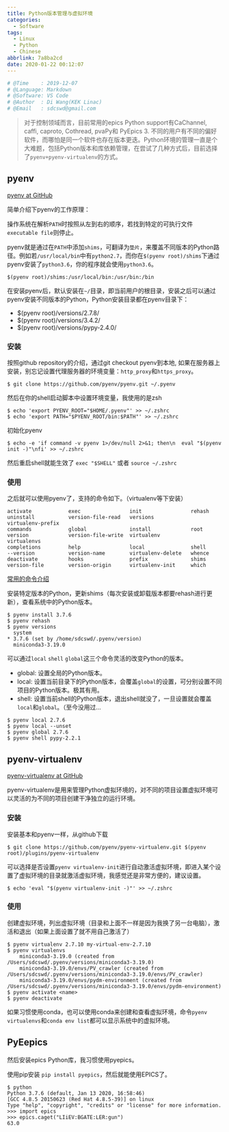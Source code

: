 ```yaml
---
title: Python版本管理与虚拟环境
categories:
  - Software
tags:
  - Linux
  - Python
  - Chinese
abbrlink: 7a8ba2cd
date: 2020-01-22 00:12:07
---
```


```python
# @Time    : 2019-12-07
# @Language: Markdown
# @Software: VS Code
# @Author  : Di Wang(KEK Linac)
# @Email   : sdcswd@gmail.com
```

> 对于控制领域而言，目前常用的epics Python support有CaChannel, caffi, caproto, Cothread, pvaPy和 PyEpics 3. 不同的用户有不同的偏好软件，而哪怕是同一个软件也存在版本更迭。Python环境的管理一直是个大难题，包括Python版本和库依赖管理，在尝试了几种方式后，目前选择了`pyenv+pyenv-virtualenv`的方式。
<!-- more -->
## pyenv

[pyenv at GitHub](https://github.com/pyenv/pyenv)

简单介绍下pyenv的工作原理：

操作系统在解析`PATH`时按照从左到右的顺序，若找到特定的可执行文件`executable file`则停止。

pyenv就是通过在`PATH`中添加`shims`，可翻译为`垫片`，来覆盖不同版本的Python路径。例如若`/usr/local/bin`中有`python2.7`，而你在`$(pyenv root)/shims`下通过pyenv安装了`python3.6`，你的程序就会使用`python3.6`。

`$(pyenv root)/shims:/usr/local/bin:/usr/bin:/bin`

在安装pyenv后，默认安装在`~/`目录，即当前用户的根目录，安装之后可以通过pyenv安装不同版本的Python，Python安装目录都在pyenv目录下：

- $(pyenv root)/versions/2.7.8/
- $(pyenv root)/versions/3.4.2/
- $(pyenv root)/versions/pypy-2.4.0/

### 安装

按照github repository的介绍，通过git checkout pyenv到本地, 如果在服务器上安装，别忘记设置代理服务器的环境变量：`http_proxy`和`https_proxy`。

```shell
$ git clone https://github.com/pyenv/pyenv.git ~/.pyenv
```

然后在你的shell启动脚本中设置环境变量，我使用的是zsh
```shell
$ echo 'export PYENV_ROOT="$HOME/.pyenv"' >> ~/.zshrc
$ echo 'export PATH="$PYENV_ROOT/bin:$PATH"' >> ~/.zshrc
```

初始化pyenv
```shell
$ echo -e 'if command -v pyenv 1>/dev/null 2>&1; then\n  eval "$(pyenv init -)"\nfi' >> ~/.zshrc
```

然后重启shell就能生效了
`exec "$SHELL"` 或者 `source ~/.zshrc`

### 使用
之后就可以使用pyenv了，支持的命令如下。（virtualenv等下安装）

```
activate            exec                init                rehash              uninstall           version-file-read   versions            virtualenv-prefix
commands            global              install             root                version             version-file-write  virtualenv          virtualenvs
completions         help                local               shell               --version           version-name        virtualenv-delete   whence
deactivate          hooks               prefix              shims               version-file        version-origin      virtualenv-init     which
```

[常用的命令介绍](https://github.com/pyenv/pyenv/blob/master/COMMANDS.md)

安装特定版本的Python，更新shims（每次安装或卸载版本都要rehash进行更新），查看系统中的Python版本。
```
$ pyenv install 3.7.6
$ pyenv rehash
$ pyenv versions
  system
* 3.7.6 (set by /home/sdcswd/.pyenv/version)
  miniconda3-3.19.0
```

可以通过`local` `shell` `global`这三个命令灵活的改变Python的版本。

- global: 设置全局的Python版本。
- local: 设置当前目录下的Python版本，会覆盖`global`的设置，可分别设置不同项目的Python版本。极其有用。
- shell: 设置当前shell的Python版本，退出shell就没了，一旦设置就会覆盖`local`和`global`。（至今没用过...

```shell
$ pyenv local 2.7.6
$ pyenv local --unset
$ pyenv global 2.7.6
$ pyenv shell pypy-2.2.1
```

## pyenv-virtualenv
[pyenv-virtualenv at GitHub](https://github.com/pyenv/pyenv-virtualenv)

pyenv-virtualenv是用来管理Python虚拟环境的，对不同的项目设置虚拟环境可以灵活的为不同的项目创建干净独立的运行环境。

### 安装

安装基本和pyenv一样，从github下载
```shell
$ git clone https://github.com/pyenv/pyenv-virtualenv.git $(pyenv root)/plugins/pyenv-virtualenv
```

可以选择是否设置`pyenv virtualenv-init`进行自动激活虚拟环境，即进入某个设置了虚拟环境的目录就激活虚拟环境，我感觉还是非常方便的，建议设置。
```shell
$ echo 'eval "$(pyenv virtualenv-init -)"' >> ~/.zshrc
```

### 使用

创建虚拟环境，列出虚拟环境（目录和上面不一样是因为我换了另一台电脑），激活和退出（如果上面设置了就不用自己激活了）
```shell
$ pyenv virtualenv 2.7.10 my-virtual-env-2.7.10
$ pyenv virtualenvs
    miniconda3-3.19.0 (created from /Users/sdcswd/.pyenv/versions/miniconda3-3.19.0)  
    miniconda3-3.19.0/envs/PV_crawler (created from /Users/sdcswd/.pyenv/versions/miniconda3-3.19.0/envs/PV_crawler)  
    miniconda3-3.19.0/envs/pydm-environment (created from /Users/sdcswd/.pyenv/versions/miniconda3-3.19.0/envs/pydm-environment)
$ pyenv activate <name>
$ pyenv deactivate
```

如果习惯使用conda，也可以使用conda来创建和查看虚拟环境，命令`pyenv virtualenvs`和`conda env list`都可以显示系统中的虚拟环境。

## PyEepics

然后安装epics Python库，我习惯使用pyepics。

使用pip安装
`pip install pyepics`，然后就能使用EPICS了。

```shell
$ python
Python 3.7.6 (default, Jan 13 2020, 16:58:46)
[GCC 4.8.5 20150623 (Red Hat 4.8.5-39)] on linux
Type "help", "copyright", "credits" or "license" for more information.
>>> import epics
>>> epics.caget("LIiEV:BGATE:LER:gun")
63.0
```